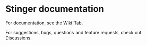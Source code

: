 # Stinger documentation
For documentation, see the [Wiki Tab](https://github.com/bastian2001/Stinger-Docs/wiki).

For suggestions, bugs, questions and feature requests, check out [Discussions](https://github.com/bastian2001/Stinger-Docs/discussions).
